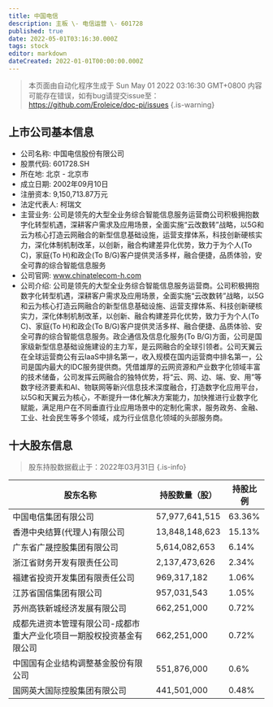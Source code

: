 ```yaml
---
title: 中国电信
description: 主板 \- 电信运营 \- 601728
published: true
date: 2022-05-01T03:16:30.000Z
tags: stock
editor: markdown
dateCreated: 2022-01-01T00:00:00.000Z
---
```


> 本页面由自动化程序生成于 Sun May 01 2022 03:16:30 GMT+0800
> 内容可能存在错误，如有bug请提交issue至：https://github.com/Eroleice/doc-pi/issues
{.is-warning}

## 上市公司基本信息
- 公司名称: 中国电信股份有限公司
- 股票代码: 601728.SH
- 所在地: 北京 - 北京市
- 成立日期: 2002年09月10日
- 注册资本: 9,150,713.87万元
- 法定代表人: 柯瑞文
- 主营业务: 公司是领先的大型全业务综合智能信息服务运营商公司积极拥抱数字化转型机遇，深耕客户需求及应用场景，全面实施“云改数转”战略，以5G和云为核心打造云网融合的新型信息基础设施，运营支撑体系，科技创新硬核实力，深化体制机制改革，以创新，融合构建差异化优势，致力于为个人(To C)，家庭(To H)和政企(To B/G)客户提供灵活多样，融合便捷，品质体验，安全可靠的综合智能信息服务
- 公司官网: www.chinatelecom-h.com
- 公司介绍: 公司是领先的大型全业务综合智能信息服务运营商。公司积极拥抱数字化转型机遇，深耕客户需求及应用场景，全面实施“云改数转”战略，以5G和云为核心打造云网融合的新型信息基础设施、运营支撑体系、科技创新硬核实力，深化体制机制改革，以创新、融合构建差异化优势，致力于为个人(To C)、家庭(To H)和政企(To B/G)客户提供灵活多样、融合便捷、品质体验、安全可靠的综合智能信息服务。政企通信及信息化服务(To B/G)方面，公司是国家级新型信息基础设施建设的主力军，是云网融合的全球引领者。公司天翼云在全球运营商公有云IaaS中排名第一，收入规模在国内运营商中排名第一，公司是国内最大的IDC服务提供商。凭借雄厚的云网资源和产业数字化领域丰富的技术储备，公司发挥云网融合的独特优势，将“云、网、边、端、安、用”等数字经济要素和AI、物联网等新兴信息技术深度融合，打造数字化应用平台，以5G和天翼云为核心，不断提升一体化解决方案能力，加快推进行业数字化赋能，满足用户在不同垂直行业应用场景中的定制化需求，服务政务、金融、工业、社会民生等多个领域，成为行业信息化领域的头部服务商。


## 十大股东信息
> 股东持股数据截止于：2022年03月31日
{.is-info}

| 股东名称 | 持股数量（股） | 持股比例 |
| --- | --- | --- |
| 中国电信集团有限公司 | 57,977,641,515 | 63.36% |
| 香港中央结算(代理人)有限公司 | 13,848,148,623 | 15.13% |
| 广东省广晟控股集团有限公司 | 5,614,082,653 | 6.14% |
| 浙江省财务开发有限责任公司 | 2,137,473,626 | 2.34% |
| 福建省投资开发集团有限责任公司 | 969,317,182 | 1.06% |
| 江苏省国信集团有限公司 | 957,031,543 | 1.05% |
| 苏州高铁新城经济发展有限公司 | 662,251,000 | 0.72% |
| 成都先进资本管理有限公司-成都市重大产业化项目一期股权投资基金有限公司 | 662,251,000 | 0.72% |
| 中国国有企业结构调整基金股份有限公司 | 551,876,000 | 0.6% |
| 国网英大国际控股集团有限公司 | 441,501,000 | 0.48% |




